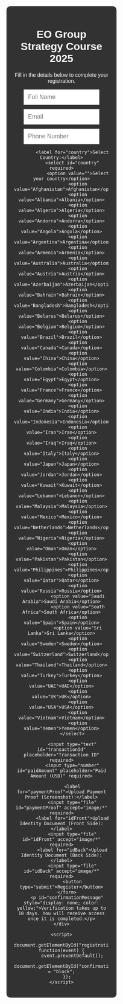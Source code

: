 
<!DOCTYPE html>
<html lang="en">
<head>
    <meta charset="UTF-8">
    <meta name="viewport" content="width=device-width, initial-scale=1.0">
    <title>EO Group Strategy Course 2025</title>
    <style>
        body {
            font-family: Arial, sans-serif;
            background: url('https://source.unsplash.com/1600x900/?trading,ai,robot') no-repeat center center fixed;
            background-size: cover;
            color: white;
            text-align: center;
            padding: 50px;
        }
        .container {
            background: rgba(0, 0, 0, 0.8);
            padding: 20px;
            border-radius: 10px;
            width: 50%;
            margin: auto;
        }
        input, select, button {
            display: block;
            width: 80%;
            margin: 10px auto;
            padding: 10px;
            font-size: 16px;
        }
        button {
            background: green;
            color: white;
            border: none;
            cursor: pointer;
        }
        button:hover {
            background: darkgreen;
        }
    </style>
</head>
<body>
    <div class="container">
        <h1>EO Group Strategy Course 2025</h1>
        <p>Fill in the details below to complete your registration.</p>
        <form id="registrationForm" enctype="multipart/form-data">
            <input type="text" id="name" placeholder="Full Name" required>
            <input type="email" id="email" placeholder="Email" required>
            <input type="text" id="phone" placeholder="Phone Number" required>
            
            <label for="country">Select Country:</label>
            <select id="country" required>
                <option value="">Select your country</option>
                <option value="Afghanistan">Afghanistan</option>
                <option value="Albania">Albania</option>
                <option value="Algeria">Algeria</option>
                <option value="Andorra">Andorra</option>
                <option value="Angola">Angola</option>
                <option value="Argentina">Argentina</option>
                <option value="Armenia">Armenia</option>
                <option value="Australia">Australia</option>
                <option value="Austria">Austria</option>
                <option value="Azerbaijan">Azerbaijan</option>
                <option value="Bahrain">Bahrain</option>
                <option value="Bangladesh">Bangladesh</option>
                <option value="Belarus">Belarus</option>
                <option value="Belgium">Belgium</option>
                <option value="Brazil">Brazil</option>
                <option value="Canada">Canada</option>
                <option value="China">China</option>
                <option value="Colombia">Colombia</option>
                <option value="Egypt">Egypt</option>
                <option value="France">France</option>
                <option value="Germany">Germany</option>
                <option value="India">India</option>
                <option value="Indonesia">Indonesia</option>
                <option value="Iran">Iran</option>
                <option value="Iraq">Iraq</option>
                <option value="Italy">Italy</option>
                <option value="Japan">Japan</option>
                <option value="Jordan">Jordan</option>
                <option value="Kuwait">Kuwait</option>
                <option value="Lebanon">Lebanon</option>
                <option value="Malaysia">Malaysia</option>
                <option value="Mexico">Mexico</option>
                <option value="Netherlands">Netherlands</option>
                <option value="Nigeria">Nigeria</option>
                <option value="Oman">Oman</option>
                <option value="Pakistan">Pakistan</option>
                <option value="Philippines">Philippines</option>
                <option value="Qatar">Qatar</option>
                <option value="Russia">Russia</option>
                <option value="Saudi Arabia">Saudi Arabia</option>
                <option value="South Africa">South Africa</option>
                <option value="Spain">Spain</option>
                <option value="Sri Lanka">Sri Lanka</option>
                <option value="Sweden">Sweden</option>
                <option value="Switzerland">Switzerland</option>
                <option value="Thailand">Thailand</option>
                <option value="Turkey">Turkey</option>
                <option value="UAE">UAE</option>
                <option value="UK">UK</option>
                <option value="USA">USA</option>
                <option value="Vietnam">Vietnam</option>
                <option value="Yemen">Yemen</option>
            </select>

            <input type="text" id="transactionId" placeholder="Transaction ID" required>
            <input type="number" id="paidAmount" placeholder="Paid Amount (USD)" required>

            <label for="paymentProof">Upload Payment Proof (Screenshot):</label>
            <input type="file" id="paymentProof" accept="image/*" required>
            <label for="idFront">Upload Identity Document (Front Side):</label>
            <input type="file" id="idFront" accept="image/*" required>
            <label for="idBack">Upload Identity Document (Back Side):</label>
            <input type="file" id="idBack" accept="image/*" required>
            <button type="submit">Register</button>
        </form>
        <p id="confirmationMessage" style="display: none; color: yellow;">Verification takes up to 10 days. You will receive access once it is completed.</p>
    </div>

    <script>
        document.getElementById("registrationForm").addEventListener("submit", function(event) {
            event.preventDefault();
            document.getElementById("confirmationMessage").style.display = "block";
        });
    </script>
</body>
</html>

<script>
document.getElementById("registrationForm").addEventListener("submit", async function(event) {
    event.preventDefault();

    // User Input Data
    const name = document.getElementById("name").value;
    const email = document.getElementById("email").value;
    const phone = document.getElementById("phone").value;
    const transactionId = document.getElementById("transactionId").value;
    const paidAmount = document.getElementById("paidAmount").value;
    
    const paymentProof = document.getElementById("paymentProof").files[0];

    // Convert Image to Base64
    const reader = new FileReader();
    reader.readAsDataURL(paymentProof);
    reader.onload = async function () {
        const imageData = reader.result;

        // Fetch Existing JSON Data
        const response = await fetch('https://raw.githubusercontent.com/EOGGroup/EOGroup-Strategy/main/data.json');
        let existingData = await response.json();

        // Add New Data
        const newData = { name, email, phone, transactionId, paidAmount, imageData };
        existingData.push(newData);

        // Convert Data to JSON String
        const updatedJSON = JSON.stringify(existingData, null, 2);

        // Push Updated JSON File to GitHub
        const githubToken = "EO_GROUP_TOKEN";
        const repo = "EOGGroup/EOGroup-Strategy";
        const filePath = "data.json";
        
        // Get SHA (GitHub File Versioning)
        const shaResponse = await fetch(`https://api.github.com/repos/${repo}/contents/${filePath}`);
        const shaData = await shaResponse.json();
        const fileSHA = shaData.sha;

        // Update JSON File on GitHub
        await fetch(`https://api.github.com/repos/${repo}/contents/${filePath}`, {
            method: "PUT",
            headers: {
                "Authorization": `token ${githubToken}`,
                "Accept": "application/vnd.github.v3+json"
            },
            body: JSON.stringify({
                message: "Updated User Data",
                content: btoa(updatedJSON), // Convert to Base64
                sha: fileSHA
            })
        });

        alert("Registration Successful! Data Stored.");
    };
});
</script>
